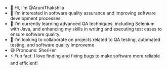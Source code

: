 - 👋 Hi, I’m @AruniThakshila
- 👀 I’m interested in software quality assurance and improving software development processes.
- 🌱 I’m currently learning advanced QA techniques, including Selenium with Java, and enhancing my skills in writing and executing test cases to ensure software quality.
- 💞️ I’m looking to collaborate on projects related to QA testing, automated testing, and software quality improveme
- 😄 Pronouns: She/Her
- ⚡ Fun fact: I love finding and fixing bugs to make software more reliable and efficient!

